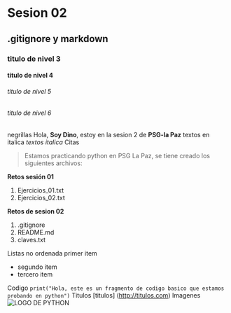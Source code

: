 # Sesion 02
## .gitignore y markdown
### titulo de nivel 3   
#### titulo de nivel 4
###### titulo de nivel 5
###### titulo de nivel 6

negrillas
Hola, **Soy Dino**, estoy en la sesion 2 de **PSG-la Paz**
textos en italica
*textos italica*
Citas
> Estamos practicando python en PSG La Paz, se tiene creado los siguientes archivos:

**Retos sesión 01**
1. Ejercicios_01.txt
2. Ejercicios_02.txt

**Retos de sesion 02**
1. .gitignore
2. README.md
3. claves.txt

Listas no ordenada
  primer item
- segundo item
- tercero item

Codigo 
`print("Hola, este es un fragmento de codigo basico que estamos probando en python")`
Titulos
[titulos] (http://titulos.com)
Imagenes 
![LOGO DE PYTHON](https://upload.wikimedia.org/wikipedia/commons/c/c3/Python-logo-notext.svg)







